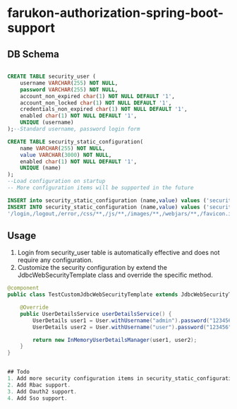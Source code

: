 # farukon-authorization-spring-boot-support

## DB Schema

```sql

CREATE TABLE security_user (
    username VARCHAR(255) NOT NULL,
    password VARCHAR(255) NOT NULL,
    account_non_expired char(1) NOT NULL DEFAULT '1',
    account_non_locked char(1) NOT NULL DEFAULT '1',
    credentials_non_expired char(1) NOT NULL DEFAULT '1',
    enabled char(1) NOT NULL DEFAULT '1',
    UNIQUE (username)    
);--Standard username, password login form

CREATE TABLE security_static_configuration(
    name VARCHAR(255) NOT NULL,
    value VARCHAR(3000) NOT NULL,
    enabled char(1) NOT NULL DEFAULT '1',
    UNIQUE (name)
);
--Load configuration on startup
-- More configuration items will be supported in the future

INSERT into security_static_configuration (name,value) values ('security.csrf.enabled','0');
INSERT INTO security_static_configuration (name,value) values ('security.path.permitted',
'/login,/logout,/error,/css/**,/js/**,/images/**,/webjars/**,/favicon.ico,/api/**,/actuator/**,/swagger-ui/**,/swagger-ui.html/**,/swagger-resources/**,/v2/api-docs/**,/v3/api-docs/**');
```
## Usage
1. Login  from security_user table is automatically effective and does not require any configuration.
2. Customize the security configuration by extend the JdbcWebSecurityTemplate class and override the specific method.
```java
@component
public class TestCustomJdbcWebSecurityTemplate extends JdbcWebSecurityTemplate {

	@Override
	public UserDetailsService userDetailsService() {
		UserDetails user1 = User.withUsername("admin").password("123456").authorities("admin:api", "user:api").build();
		UserDetails user2 = User.withUsername("user").password("123456").authorities("user:api").build();

		return new InMemoryUserDetailsManager(user1, user2);
	}
}


## Todo
1. Add more security configuration items in security_static_configuration table.
2. Add Rbac support.
3. Add Oauth2 support.
4. Add Sso support.
```
